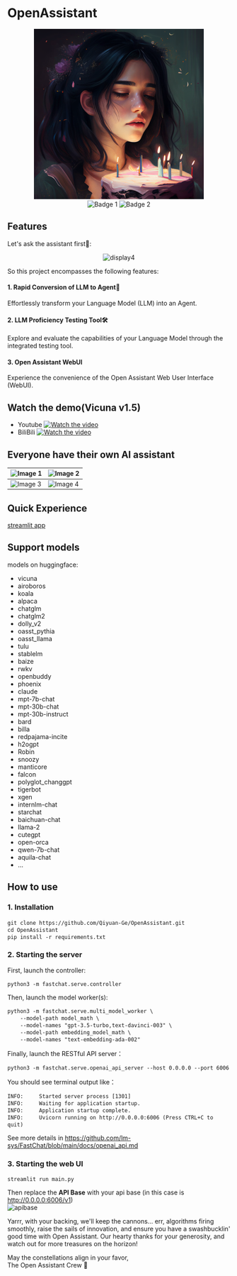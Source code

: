 # OpenAssistant
<div align=center>
<img src="https://github.com/Qiyuan-Ge/PaintMind/blob/main/assets/A_beautiful_girl_celebrating_her_birthday.png?raw=true" width="384">
</div>

<div align="center">
  <img src="https://img.shields.io/badge/License-Apache--2.0-green?style=flat&logo=appveyor" alt="Badge 1">
  <img src="https://img.shields.io/badge/Contact-542801615@qq.com-green?style=flat&logo=appveyor" alt="Badge 2">
</div>


## Features
Let's ask the assistant first🤔:
<div style="text-align: center;">
    <img src="https://github.com/Qiyuan-Ge/OpenAssistant/blob/main/assets/display4.png" alt="display4">
</div>

So this project encompasses the following features:

#### 1. Rapid Conversion of LLM to Agent🤖

Effortlessly transform your Language Model (LLM) into an Agent.

#### 2. LLM Proficiency Testing Tool🛠️

Explore and evaluate the capabilities of your Language Model through the integrated testing tool. 

#### 3. Open Assistant WebUI

Experience the convenience of the Open Assistant Web User Interface (WebUI). 

## Watch the demo(Vicuna v1.5)
- Youtube
[![Watch the video](https://github.com/Qiyuan-Ge/OpenAssistant/blob/main/assets/cover.png)](https://youtu.be/kOIjamWMaaE)
- BiliBili
[![Watch the video](https://github.com/Qiyuan-Ge/OpenAssistant/blob/main/assets/cover.png)](https://www.bilibili.com/video/BV1ru4y1e7of/?vd_source=9d5543a5652fd4789c2e2c4f4a10267a)

## Everyone have their own AI assistant

| ![Image 1](https://github.com/Qiyuan-Ge/OpenAssistant/blob/main/assets/display0.png) | ![Image 2](https://github.com/Qiyuan-Ge/OpenAssistant/blob/main/assets/display1.png) |
| --- | --- |
| ![Image 3](https://github.com/Qiyuan-Ge/OpenAssistant/blob/main/assets/display2.png) | ![Image 4](https://github.com/Qiyuan-Ge/OpenAssistant/blob/main/assets/display3.png) |

## Quick Experience 
[streamlit app](https://openassistant.streamlit.app/)<br>

## Support models
models on huggingface:
- vicuna
- airoboros
- koala
- alpaca
- chatglm
- chatglm2
- dolly_v2
- oasst_pythia
- oasst_llama
- tulu
- stablelm
- baize
- rwkv
- openbuddy
- phoenix
- claude
- mpt-7b-chat
- mpt-30b-chat
- mpt-30b-instruct
- bard
- billa
- redpajama-incite
- h2ogpt
- Robin
- snoozy
- manticore
- falcon
- polyglot_changgpt
- tigerbot
- xgen
- internlm-chat
- starchat
- baichuan-chat
- llama-2
- cutegpt
- open-orca
- qwen-7b-chat
- aquila-chat
- ...


## How to use
### 1. Installation
````
git clone https://github.com/Qiyuan-Ge/OpenAssistant.git
cd OpenAssistant
pip install -r requirements.txt
````
### 2. Starting the server
First, launch the controller:
````
python3 -m fastchat.serve.controller
````
Then, launch the model worker(s):
````
python3 -m fastchat.serve.multi_model_worker \
    --model-path model_math \
    --model-names "gpt-3.5-turbo,text-davinci-003" \
    --model-path embedding_model_math \
    --model-names "text-embedding-ada-002"
````
Finally, launch the RESTful API server：
````
python3 -m fastchat.serve.openai_api_server --host 0.0.0.0 --port 6006
````
You should see terminal output like：
````
INFO:     Started server process [1301]
INFO:     Waiting for application startup.
INFO:     Application startup complete.
INFO:     Uvicorn running on http://0.0.0.0:6006 (Press CTRL+C to quit)
````
See more details in https://github.com/lm-sys/FastChat/blob/main/docs/openai_api.md

### 3. Starting the web UI
````
streamlit run main.py
````
Then replace the **API Base** with your api base (in this case is http://0.0.0.0:6006/v1) <br>
<img src="https://github.com/Qiyuan-Ge/OpenAssistant/blob/main/assets/api%20base.png" alt="apibase" width="128"/>

Yarrr, with your backing, we'll keep the cannons... err, algorithms firing smoothly, raise the sails of innovation, and ensure you have a swashbucklin' good time with Open Assistant. Our hearty thanks for your generosity, and watch out for more treasures on the horizon!

May the constellations align in your favor,  
The Open Assistant Crew 🌠
